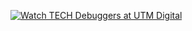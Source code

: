 [![Watch TECH Debuggers at UTM Digital](https://img.youtube.com/vi/8lMLOhbaf7U/maxresdefault.jpg)](https://youtu.be/8lMLOhbaf7U)
